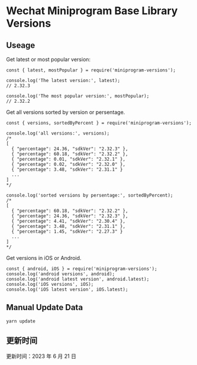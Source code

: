 
# Wechat Miniprogram Base Library Versions

## Useage

Get latest or most popular version:

```;
const { latest, mostPopular } = require('miniprogram-versions');

console.log('The latest version:', latest);
// 2.32.3

console.log('The most popular version:', mostPopular);
// 2.32.2

```

Get all versions sorted by version or persentage.

```
const { versions, sortedByPercent } = require('miniprogram-versions');

console.log('all versions:', versions);
/*
[
  { "percentage": 24.36, "sdkVer": "2.32.3" },
  { "percentage": 60.18, "sdkVer": "2.32.2" },
  { "percentage": 0.01, "sdkVer": "2.32.1" },
  { "percentage": 0.02, "sdkVer": "2.32.0" },
  { "percentage": 3.48, "sdkVer": "2.31.1" }
  ...
]
*/

console.log('sorted versions by persentage:', sortedByPercent);
/*
[
  { "percentage": 60.18, "sdkVer": "2.32.2" },
  { "percentage": 24.36, "sdkVer": "2.32.3" },
  { "percentage": 4.41, "sdkVer": "2.30.4" },
  { "percentage": 3.48, "sdkVer": "2.31.1" },
  { "percentage": 1.45, "sdkVer": "2.27.3" }
  ...
]
*/
```

Get versions in iOS or Android.

```
const { android, iOS } = require('miniprogram-versions');
console.log('android versions', android);
console.log('android latest version', android.latest);
console.log('iOS versions', iOS);
console.log('iOS latest version', iOS.latest);
```

## Manual Update Data

```
yarn update
```

## 更新时间

更新时间：2023 年 6 月 21 日
